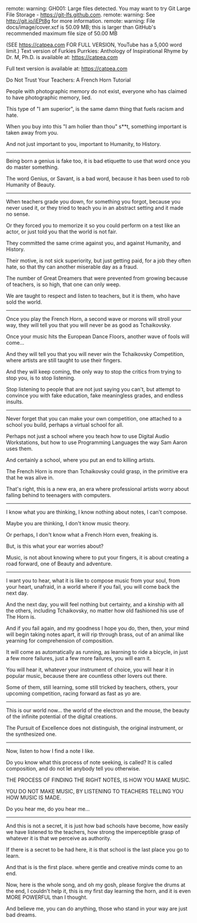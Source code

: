 remote: warning: GH001: Large files detected. You may want to try Git Large File Storage - https://git-lfs.github.com.
remote: warning: See http://git.io/iEPt8g for more information.
remote: warning: File docs/image/cover.xcf is 50.09 MB; this is larger than GitHub's recommended maximum file size of 50.00 MB

(SEE https://catpea.com FOR FULL VERSION, YouTube has a 5,000 word limit.)
Text version of Furkies Purrkies: Anthology of Inspirational Rhyme by Dr. M, Ph.D. is available at: https://catpea.com


Full text version is available at: https://catpea.com

Do Not Trust Your Teachers: A French Horn Tutorial

People with photographic memory do not exist,
everyone who has claimed to have photographic memory, lied.

This type of "I am superior",
is the same damn thing that fuels racism and hate.

When you buy into this "I am holier than thou" s**t,
something important is taken away from you.

And not just important to you,
important to Humanity, to History.

---

Being born a genius is fake too,
it is bad etiquette to use that word once you do master something.

The word Genius, or Savant,
is a bad word, because it has been used to rob Humanity of Beauty.

---

When teachers grade you down, for something you forgot,
because you never used it, or they tried to teach you in an abstract setting and it made no sense.

Or they forced you to memorize it so you could perform on a test like an actor,
or just told you that the world is not fair.

They committed the same crime against you,
and against Humanity, and History.

Their motive, is not sick superiority,
but just getting paid, for a job they often hate, so that thy can another miserable day as a fraud.

The number of Great Dreamers that were prevented from growing because of teachers,
is so high, that one can only weep.

We are taught to respect and listen to teachers,
but it is them, who have sold the world.

---

Once you play the French Horn, a second wave or morons will stroll your way,
they will tell you that you will never be as good as Tchaikovsky.

Once your music hits the European Dance Floors,
another wave of fools will come...

And they will tell you that you will never win the Tchaikovsky Competition,
where artists are still taught to use their fingers.

And they will keep coming,
the only way to stop the critics from trying to stop you, is to stop listening.

Stop listening to people that are not just saying you can't,
but attempt to convince you with fake education, fake meaningless grades, and endless insults.

---

Never forget that you can make your own competition,
one attached to a school you build, perhaps a virtual school for all.

Perhaps not just a school where you teach how to use Digital Audio Workstations,
but how to use Programming Languages the way Sam Aaron uses them.

And certainly a school,
where you put an end to killing artists.

The French Horn is more than Tchaikovsky could grasp,
in the primitive era that he was alive in.

That's right, this is a new era,
an era where professional artists worry about falling behind to teenagers with computers.

---

I know what you are thinking,
I know nothing about notes, I can't compose.

Maybe you are thinking,
I don't know music theory.

Or perhaps,
I don't know what a French Horn even, freaking is.

But,
is this what your ear worries about?

Music, is not about knowing where to put your fingers,
it is about creating a road forward, one of Beauty and adventure.

---

I want you to hear, what it is like to compose music from your soul,
from your heart, unafraid, in a world where if you fail, you will come back the next day.

And the next day, you will feel nothing but certainty,
and a kinship with all the others, including Tchaikovsky, no matter how old fashioned his use of The Horn is.

And if you fail again, and my goodness I hope you do, then, then, your mind will begin taking notes apart, it will rip through brass,
out of an animal like yearning for comprehension of composition.

It will come as automatically as running, as learning to ride a bicycle,
in just a few more failures, just a few more failures, you will earn it.

You will hear it, whatever your instrument of choice,
you will hear it in popular music, because there are countless other lovers out there.

Some of them, still learning, some still tricked by teachers,
others, your upcoming competition, racing forward as fast as yo are.

---

This is our world now... the world of the electron and the mouse,
the beauty of the infinite potential of the digital creations.

The Pursuit of Excellence does not distinguish,
the original instrument, or the synthesized one.

---

Now, listen to how I find a note I like.

Do you know what this process of note seeking, is called?
It is called composition, and do not let anybody tell you otherwise.

THE PROCESS OF FINDING THE RIGHT NOTES,
IS HOW YOU MAKE MUSIC.

YOU DO NOT MAKE MUSIC,
BY LISTENING TO TEACHERS TELLING YOU HOW MUSIC IS MADE.

Do you hear me,
do you hear me...

---

And this is not a secret, it is just how bad schools have become,
how easily we have listened to the teachers, how strong the imperceptible grasp of whatever it is that we perceive as authority.

If there is a secret to be had here,
it is that school is the last place you go to learn.

And that is is the first place.
where gentle and creative minds come to an end.

Now, here is the whole song, and oh my gosh, please forgive the drums at the end, I couldn't help it,
this is my first day learning the horn, and it is even MORE POWERFUL than I thought.

And believe me, you can do anything,
those who stand in your way are just bad dreams.
